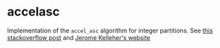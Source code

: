 # accelasc

Implementation of the `accel_asc` algorithm for integer partitions. See
[this stackoverflow post](https://stackoverflow.com/questions/10035752/elegant-python-code-for-integer-partitioning)
and [Jerome Kelleher's website](http://jeromekelleher.net/category/combinatorics.html)